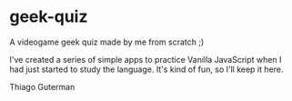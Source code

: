 # geek-quiz
A videogame geek quiz made by me from scratch ;)

I've created a series of simple apps to practice Vanilla JavaScript when I had just started to study the language. It's kind of fun, so I'll keep it here.

Thiago Guterman
